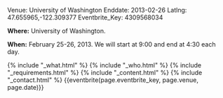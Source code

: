 Venue: University of Washington
Enddate: 2013-02-26
Latlng: 47.655965,-122.309377
Eventbrite_Key: 4309568034

<p><strong>Where:</strong> University of Washington.</p>
<p><strong>When:</strong> February 25-26, 2013. We will start at 9:00 and end at 4:30 each day.</p>
{% include "_what.html" %}
{% include "_who.html" %}
{% include "_requirements.html" %}
{% include "_content.html" %}
{% include "_contact.html" %}
{{eventbrite(page.eventbrite_key, page.venue, page.date)}}
